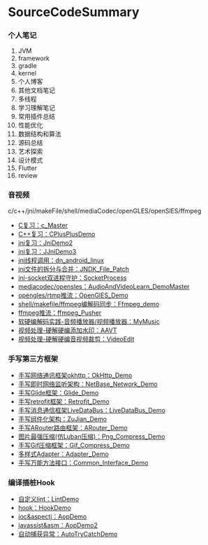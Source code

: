# SourceCodeSummary
### 个人笔记

 1. JVM
 2.	framework
 3.	gradle
 4.	kernel
 5.	个人博客
 6. 其他文档笔记
 7. 多线程
 8. 学习理解笔记
 9. 常用插件总结
 10. 性能优化
 11. 数据结构和算法
 12. 源码总结
 13. 艺术探索
 14. 设计模式
 15. Flutter
 16. review

### 音视频
c/c++/jni/makeFile/shell/mediaCodec/openGLES/openSlES/ffmpeg

 - [C复习：c_Master](https://github.com/yanchunlan/c_Master)
 - [C++复习：CPlusPlusDemo](https://github.com/yanchunlan/CPlusPlusDemo)
 - [jni复习：JniDemo2](https://github.com/yanchunlan/JniDemo2)
 - [jni复习：JJniDemo3](https://github.com/yanchunlan/JniDemo3)
 - [jni线程调用：dn_android_linux](https://github.com/yanchunlan/dn_android_linux)
 - [jni文件的拆分与合并：JNDK_File_Patch](https://github.com/yanchunlan/NDK_File_Patch)
 - [jni-socket双进程守护：SocketProcess](https://github.com/yanchunlan/SocketProcess)
 - [mediacodec/opensles：AudioAndVideoLearn_DemoMaster](https://github.com/yanchunlan/AudioAndVideoLearn_DemoMaster)
 - [opengles/rtmp推流：OpenGlES_Demo](https://github.com/yanchunlan/OpenGlES_Demo)
 - [shell/makefile/ffmpeg编解码同步：Ffmpeg_demo](https://github.com/yanchunlan/Ffmpeg_demo)
 - [ffmpeg推流：ffmpeg_Pusher](https://github.com/yanchunlan/ffmpeg_Pusher)
 - [软硬编解码实践-音频播放器/视频播放器：MyMusic](https://github.com/yanchunlan/MyMusic)
 - [视频处理-硬解硬编添加水印：AAVT](https://github.com/yanchunlan/AAVT)
 - [视频处理-硬解硬编音视频裁剪：VideoEdit](https://github.com/yanchunlan/VideoEdit)

### 手写第三方框架

 - [手写网络通讯框架okhttp：OkHttp_Demo](https://github.com/yanchunlan/OkHttp_Demo)
 - [手写即时网络监听架构：NetBase_Network_Demo](https://github.com/yanchunlan/NetBase_Network_Demo)
 - [手写Glide框架：Glide_Demo](https://github.com/yanchunlan/Glide_Demo)
 - [手写retrofit框架：Retrofit_Demo](https://github.com/yanchunlan/Retrofit_Demo)
 - [手写消息通信框架LiveDataBus：LiveDataBus_Demo](https://github.com/yanchunlan/LiveDataBus_Demo)
 - [手写组件化架构：ZuJian_Demo](https://github.com/yanchunlan/ZuJian_Demo)
 - [手写ARouter路由框架：ARouter_Demo](https://github.com/yanchunlan/ARouter_Demo)
 - [图片最强压缩(仿Luban压缩)：Png_Compress_Demo](https://github.com/yanchunlan/Png_Compress_Demo)
 - [手写Gif压缩框架：Gif_Compress_Demo](https://github.com/yanchunlan/Gif_Compress_Demo)
 - [多样式Adapter：Adapter_Demo](https://github.com/yanchunlan/Adapter_Demo)
 - [手写万能方法接口：Common_Interface_Demo](https://github.com/yanchunlan/Common_Interface_Demo)

 ### 编译插桩Hook

 - [自定义lint：LintDemo](https://github.com/yanchunlan/LintDemo)
 - [hook：HookDemo](https://github.com/yanchunlan/HookDemo)
 - [ioc&aspectj：AopDemo](https://github.com/yanchunlan/AopDemo)
 - [javassist&asm：AopDemo2](https://github.com/yanchunlan/AopDemo2)
 - [自动捕获异常：AutoTryCatchDemo](https://github.com/yanchunlan/AutoTryCatchDemo)